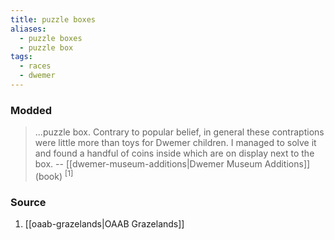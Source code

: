 ```yaml
---
title: puzzle boxes
aliases:
  - puzzle boxes
  - puzzle box
tags:
  - races
  - dwemer
---
```

### Modded
> ...puzzle box. Contrary to popular belief, in general these contraptions were little more than toys for Dwemer children. I managed to solve it and found a handful of coins inside which are on display next to the box.
> -- [[dwemer-museum-additions|Dwemer Museum Additions]] (book) <sup>[1]</sup>
### Source
1. [[oaab-grazelands|OAAB Grazelands]]